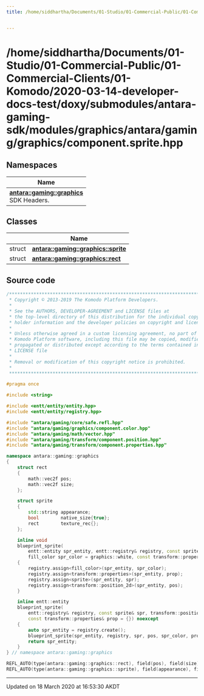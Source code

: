 ```yaml
---
title: /home/siddhartha/Documents/01-Studio/01-Commercial-Public/01-Commercial-Clients/01-Komodo/2020-03-14-developer-docs-test/doxy/submodules/antara-gaming-sdk/modules/graphics/antara/gaming/graphics/component.sprite.hpp


---
```


# /home/siddhartha/Documents/01-Studio/01-Commercial-Public/01-Commercial-Clients/01-Komodo/2020-03-14-developer-docs-test/doxy/submodules/antara-gaming-sdk/modules/graphics/antara/gaming/graphics/component.sprite.hpp







## Namespaces

| Name           |
| -------------- |
| **[antara::gaming::graphics](Namespaces/namespaceantara_1_1gaming_1_1graphics.md)** <br>SDK Headers.  |

## Classes

|                | Name           |
| -------------- | -------------- |
| struct | **[antara::gaming::graphics::sprite](Classes/structantara_1_1gaming_1_1graphics_1_1sprite.md)**  |
| struct | **[antara::gaming::graphics::rect](Classes/structantara_1_1gaming_1_1graphics_1_1rect.md)**  |













## Source code

```cpp
/******************************************************************************
 * Copyright © 2013-2019 The Komodo Platform Developers.                      *
 *                                                                            *
 * See the AUTHORS, DEVELOPER-AGREEMENT and LICENSE files at                  *
 * the top-level directory of this distribution for the individual copyright  *
 * holder information and the developer policies on copyright and licensing.  *
 *                                                                            *
 * Unless otherwise agreed in a custom licensing agreement, no part of the    *
 * Komodo Platform software, including this file may be copied, modified,     *
 * propagated or distributed except according to the terms contained in the   *
 * LICENSE file                                                               *
 *                                                                            *
 * Removal or modification of this copyright notice is prohibited.            *
 *                                                                            *
 ******************************************************************************/

#pragma once

#include <string> 

#include <entt/entity/entity.hpp>   
#include <entt/entity/registry.hpp> 

#include "antara/gaming/core/safe.refl.hpp"                 
#include "antara/gaming/graphics/component.color.hpp"       
#include "antara/gaming/math/vector.hpp"                    
#include "antara/gaming/transform/component.position.hpp"   
#include "antara/gaming/transform/component.properties.hpp" 

namespace antara::gaming::graphics
{
    struct rect
    {
        math::vec2f pos;
        math::vec2f size;
    };

    struct sprite
    {
        std::string appearance;        
        bool        native_size{true}; 
        rect        texture_rec{};     
    };

    inline void
    blueprint_sprite(
        entt::entity spr_entity, entt::registry& registry, const sprite& spr, transform::position_2d pos = math::vec2f::scalar(0.f),
        fill_color spr_color = graphics::white, const transform::properties& prop = {}) noexcept
    {
        registry.assign<fill_color>(spr_entity, spr_color);
        registry.assign<transform::properties>(spr_entity, prop);
        registry.assign<sprite>(spr_entity, spr);
        registry.assign<transform::position_2d>(spr_entity, pos);
    }

    inline entt::entity
    blueprint_sprite(
        entt::registry& registry, const sprite& spr, transform::position_2d pos = math::vec2f::scalar(0.f), fill_color spr_color = graphics::white,
        const transform::properties& prop = {}) noexcept
    {
        auto spr_entity = registry.create();
        blueprint_sprite(spr_entity, registry, spr, pos, spr_color, prop);
        return spr_entity;
    }
} // namespace antara::gaming::graphics

REFL_AUTO(type(antara::gaming::graphics::rect), field(pos), field(size))
REFL_AUTO(type(antara::gaming::graphics::sprite), field(appearance), field(native_size), field(texture_rec))
```


-------------------------------

Updated on 18 March 2020 at 16:53:30 AKDT
